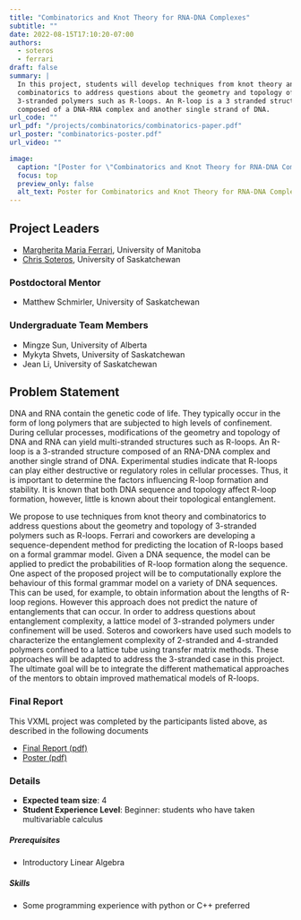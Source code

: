 ```yaml
---
title: "Combinatorics and Knot Theory for RNA-DNA Complexes"
subtitle: ""
date: 2022-08-15T17:10:20-07:00
authors:
  - soteros
  - ferrari
draft: false
summary: |
  In this project, students will develop techniques from knot theory and
  combinatorics to address questions about the geometry and topology of
  3-stranded polymers such as R-loops. An R-loop is a 3 stranded structure
  composed of a DNA-RNA complex and another single strand of DNA.
url_code: ""
url_pdf: "/projects/combinatorics/combinatorics-paper.pdf"
url_poster: "combinatorics-poster.pdf"
url_video: ""

image:
  caption: "[Poster for \"Combinatorics and Knot Theory for RNA-DNA Complexes\"](./combinatorics-poster.pdf)"
  focus: top
  preview_only: false
  alt_text: Poster for Combinatorics and Knot Theory for RNA-DNA Complexes
---
```


## Project Leaders
  * [Margherita Maria Ferrari](/authors/ferrari/), University of Manitoba
  * [Chris Soteros](/authors/soteros/), University of Saskatchewan

### Postdoctoral Mentor
  * Matthew Schmirler, University of Saskatchewan

### Undergraduate Team Members
  * Mingze Sun, University of Alberta
  * Mykyta Shvets, University of Saskatchewan
  * Jean Li, University of Saskatchewan

## Problem Statement

DNA and RNA contain the genetic code of life. They typically occur in the form
of long polymers that are subjected to high levels of confinement. During
cellular processes, modifications of the geometry and topology of DNA and RNA
can yield multi-stranded structures such as R-loops. An R-loop is a 3-stranded
structure composed of an RNA-DNA complex and another single strand of DNA.
Experimental studies indicate that R-loops can play either destructive or
regulatory roles in cellular processes. Thus, it is important to determine the
factors influencing R-loop formation and stability. It is known that both DNA
sequence and topology affect R-loop formation, however, little is known about
their topological entanglement.

We propose to use techniques from knot theory and combinatorics to address
questions about the geometry and topology of 3-stranded polymers such as
R-loops. Ferrari and coworkers are developing a sequence-dependent method for
predicting the location of R-loops based on a formal grammar model. Given a DNA
sequence, the model can be applied to predict the probabilities of R-loop
formation along the sequence. One aspect of the proposed project will be to
computationally explore the behaviour of this formal grammar model on a variety
of DNA sequences. This can be used, for example, to obtain information about the
lengths of R-loop regions. However this approach does not predict the nature of
entanglements that can occur. In order to address questions about entanglement
complexity, a lattice model of 3-stranded polymers under confinement will be
used. Soteros and coworkers have used such models to characterize the
entanglement complexity of 2-stranded and 4-stranded polymers confined to a
lattice tube using transfer matrix methods. These approaches will be adapted to
address the 3-stranded case in this project. The ultimate goal will be to
integrate the different mathematical approaches of the mentors to obtain
improved mathematical models of R-loops.


### Final Report

This VXML project was completed by the participants listed above, as described
in the following documents

  * [Final Report (pdf)](./combinatorics-paper.pdf)
  * [Poster (pdf)](./combinatorics-poster.pdf)

### Details
  * **Expected team size**: 4
  * **Student Experience Level**: Beginner: students who have taken multivariable
    calculus
##### Prerequisites
  * Introductory Linear Algebra

##### Skills
  * Some programming experience with python or C++ preferred
